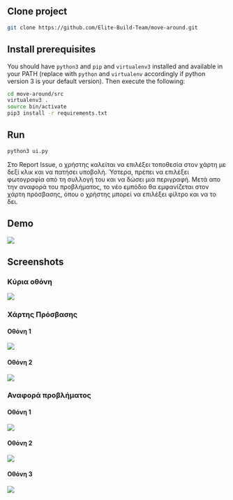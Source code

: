 ## Clone project
```bash
git clone https://github.com/Elite-Build-Team/move-around.git
```

## Install prerequisites

You should have `python3` and `pip` and `virtualenv3` installed and available in your PATH (replace with `python` and `virtualenv` accordingly if python version 3 is your default version). Then execute the following:

```bash
cd move-around/src
virtualenv3 .
source bin/activate
pip3 install -r requirements.txt
```

## Run
```bash
python3 ui.py
```
Στο Report Issue, ο χρήστης καλείται να επιλέξει τοποθεσία στον χάρτη με δεξί κλικ και να πατήσει υποβολή. Ύστερα, πρέπει να επιλέξει φωτογραφία από τη συλλογή του και να δώσει μια περιγραφή.
Μετά απο την αναφορά του προβλήματος, το νέο εμπόδιο θα εμφανίζεται στον χάρτη πρόσβασης, όπου ο χρήστης μπορεί να επιλέξει φίλτρο και να το δει.

## Demo
![](screenshots/move-around-demo.gif)

## Screenshots

### Κύρια οθόνη
![](screenshots/main-screen.png)

### Χάρτης Πρόσβασης
#### Οθόνη 1
![](screenshots/access-map-screen.png)

#### Οθόνη 2
![](screenshots/do-you-want-to-report-issue.png)

### Αναφορά προβλήματος
#### Οθόνη 1
![](screenshots/choose-location-screen.png)

#### Οθόνη 2
![](screenshots/choose-photograph-screen.png)

#### Οθόνη 3
![](screenshots/issue-description-screen.png)
